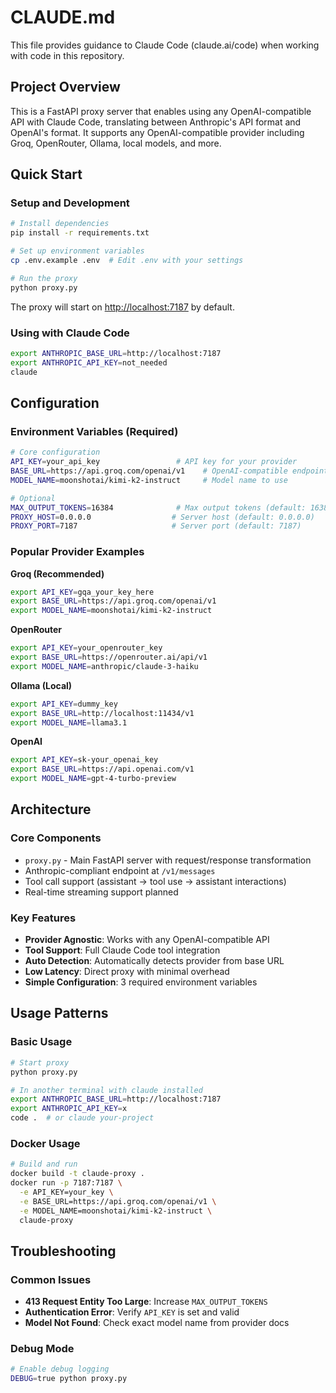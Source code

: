 # CLAUDE.md

This file provides guidance to Claude Code (claude.ai/code) when working with code in this repository.

## Project Overview

This is a FastAPI proxy server that enables using any OpenAI-compatible API with Claude Code, translating between Anthropic's API format and OpenAI's format. It supports any OpenAI-compatible provider including Groq, OpenRouter, Ollama, local models, and more.

## Quick Start

### Setup and Development

```bash
# Install dependencies
pip install -r requirements.txt

# Set up environment variables
cp .env.example .env  # Edit .env with your settings

# Run the proxy
python proxy.py
```

The proxy will start on <http://localhost:7187> by default.

### Using with Claude Code

```bash
export ANTHROPIC_BASE_URL=http://localhost:7187
export ANTHROPIC_API_KEY=not_needed
claude
```

## Configuration

### Environment Variables (Required)

```bash
# Core configuration
API_KEY=your_api_key                 # API key for your provider
BASE_URL=https://api.groq.com/openai/v1    # OpenAI-compatible endpoint URL
MODEL_NAME=moonshotai/kimi-k2-instruct     # Model name to use

# Optional
MAX_OUTPUT_TOKENS=16384              # Max output tokens (default: 16384)
PROXY_HOST=0.0.0.0                  # Server host (default: 0.0.0.0)
PROXY_PORT=7187                     # Server port (default: 7187)
```

### Popular Provider Examples

**Groq (Recommended)**

```bash
export API_KEY=gqa_your_key_here
export BASE_URL=https://api.groq.com/openai/v1
export MODEL_NAME=moonshotai/kimi-k2-instruct
```

**OpenRouter**

```bash
export API_KEY=your_openrouter_key
export BASE_URL=https://openrouter.ai/api/v1
export MODEL_NAME=anthropic/claude-3-haiku
```

**Ollama (Local)**

```bash
export API_KEY=dummy_key
export BASE_URL=http://localhost:11434/v1
export MODEL_NAME=llama3.1
```

**OpenAI**

```bash
export API_KEY=sk-your_openai_key
export BASE_URL=https://api.openai.com/v1
export MODEL_NAME=gpt-4-turbo-preview
```

## Architecture

### Core Components

- `proxy.py` - Main FastAPI server with request/response transformation
- Anthropic-compliant endpoint at `/v1/messages`
- Tool call support (assistant → tool use → assistant interactions)
- Real-time streaming support planned

### Key Features

- **Provider Agnostic**: Works with any OpenAI-compatible API
- **Tool Support**: Full Claude Code tool integration
- **Auto Detection**: Automatically detects provider from base URL
- **Low Latency**: Direct proxy with minimal overhead
- **Simple Configuration**: 3 required environment variables

## Usage Patterns

### Basic Usage

```bash
# Start proxy
python proxy.py

# In another terminal with claude installed
export ANTHROPIC_BASE_URL=http://localhost:7187
export ANTHROPIC_API_KEY=x
code .  # or claude your-project
```

### Docker Usage

```bash
# Build and run
docker build -t claude-proxy .
docker run -p 7187:7187 \
  -e API_KEY=your_key \
  -e BASE_URL=https://api.groq.com/openai/v1 \
  -e MODEL_NAME=moonshotai/kimi-k2-instruct \
  claude-proxy
```

## Troubleshooting

### Common Issues

- **413 Request Entity Too Large**: Increase `MAX_OUTPUT_TOKENS`
- **Authentication Error**: Verify `API_KEY` is set and valid
- **Model Not Found**: Check exact model name from provider docs

### Debug Mode

```bash
# Enable debug logging
DEBUG=true python proxy.py
```

